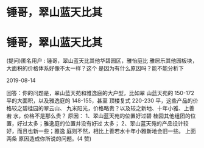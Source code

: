 # 锤哥，翠山蓝天比其

# 锤哥，翠山蓝天比其

(提问)匿名用户 : 锤哥，翠山蓝天比其他华碧园区，雅怡庭比 雅居乐其他园板块，大面积的价格体系好像不太一样？这个 是因为有什么原因吗？能不能分析下

2019-08-14

回答：你的问题是，翠山蓝天苑和雅逸庭的大户型，比如翠 山蓝天苑的 150-172 平的大面积，以及雅逸庭的 148-155，甚至 顶楼复式 220-230 平，这些产品的价格较之碧桂园的翠云山、 九米阳光，价格略贵？以及较之新地、十年小雅、上善若 水，价格不是那么贵？ 原因： 1、翠山蓝天苑的位置好过碧 桂园其他组团的位置，好过太多；雅逸庭的位置并没有好过 太多； 2、翠山蓝天苑的产品设计较好，而且也新一些；雅逸 庭则不然，相比上善若水十年小雅新地会旧一些。 上面两条 原因造成你所说的问题。(4 赞)